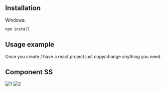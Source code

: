 
## Installation

Windows:

```sh
npm install
```

## Usage example

Once you create / have a react project just copy/change anything you need. 

## Component SS

![1](https://user-images.githubusercontent.com/50872469/112043822-217ba180-8b5a-11eb-9cbe-84e7155d976f.PNG)
![2](https://user-images.githubusercontent.com/50872469/112043824-22143800-8b5a-11eb-8ad5-5dce33ff8565.PNG)


